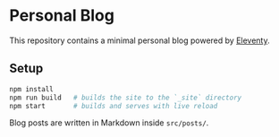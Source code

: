 # Personal Blog

This repository contains a minimal personal blog powered by [Eleventy](https://www.11ty.dev/).

## Setup

```bash
npm install
npm run build   # builds the site to the `_site` directory
npm start       # builds and serves with live reload
```

Blog posts are written in Markdown inside `src/posts/`.
